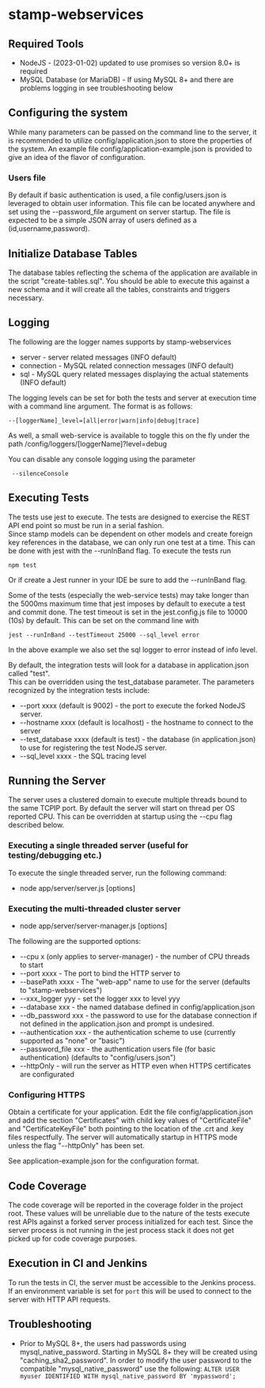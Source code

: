 ﻿# stamp-webservices

## Required Tools
* NodeJS - (2023-01-02) updated to use promises so version 8.0+ is required
* MySQL Database (or MariaDB) - If using MySQL 8+ and there are problems logging in see troubleshooting below
 

## Configuring the system
While many parameters can be passed on the command line to the server, it is recommended to utilize config/application.json to store 
the properties of the system.  An example file config/application-example.json is provided to give an idea of the flavor of configuration.

### Users file
By default if basic authentication is used, a file config/users.json is leveraged to obtain user information.  This file can be located anywhere and set using the --password_file argument on server startup.  The file is expected to be a simple JSON array of users defined as a (id,username,password).
 
## Initialize Database Tables
The database tables reflecting the schema of the application are available in the script "create-tables.sql".  You should be able to execute this
against a new schema and it will create all the tables, constraints and triggers necessary.


## Logging

The following are the logger names supports by stamp-webservices
  * server - server related messages (INFO default)
  * connection - MySQL related connection messages (INFO default)
  * sql - MySQL query related messages displaying the actual statements (INFO default)

The logging levels can be set for both the tests and server at execution time with a command line argument.  The format is as follows:

```shell
--[loggerName]_level=[all|error|warn|info|debug|trace]
```

As well, a small web-service is available to toggle this on the fly under the path /config/loggers/[loggerName]?level=debug

You can disable any console logging using the parameter

```shell
 --silenceConsole
```

## Executing Tests

The tests use jest to execute.  The tests are designed to exercise the REST API end point so must be run in a serial fashion.  
Since stamp models can be dependent on other models and create foreign key references in the database, we can only run 
one test at a time. This can be done with jest with the --runInBand flag.  To execute the tests run

```shell
npm test
```

Or if create a Jest runner in your IDE be sure to add the --runInBand flag.

Some of the tests (especially the web-service tests) may take longer than the 5000ms maximum time that jest imposes by default 
to execute a test and commit done.  The test timeout is set in the jest.config.js file to 10000 (10s) by default. This
can be set on the command line with 

```shell
jest --runInBand --testTimeout 25000 --sql_level error
```

In the above example we also set the sql logger to error instead of info level.

By default, the integration tests will look for a database in application.json called "test".  
This can be overridden using the test_database parameter.  The parameters recognized by the integration tests include:

  * --port xxxx (default is 9002) - the port to execute the forked NodeJS server.
  * --hostname xxxx (default is localhost) - the hostname to connect to the server 
  * --test_database xxxx (default is test) - the database (in application.json) to use for registering the test NodeJS server.
  * --sql_level xxxx - the SQL tracing level

## Running the Server

The server uses a clustered domain to execute multiple threads bound to the same TCPIP port.  By default the server will start on thread per OS reported CPU.  This can be overridden at startup using the --cpu flag described below.

### Executing a single threaded server (useful for testing/debugging etc.)

To execute the single threaded server, run the following command:

  * node app/server/server.js [options]

### Executing the multi-threaded cluster server

  * node app/server/server-manager.js [options]

The following are the supported options:

  * --cpu x (only applies to server-manager) - the number of CPU threads to start
  * --port xxxx - The port to bind the HTTP server to
  * --basePath xxxx - The "web-app" name to use for the server (defaults to "stamp-webservices")
  * --xxx_logger yyy - set the logger xxx to level yyy
  * --database xxx - the named database defined in config/application.json
  * --db_password xxx - the password to use for the database connection if not defined in the application.json and prompt is undesired.
  * --authentication xxx - the authentication scheme to use (currently supported as "none" or "basic")
  * --password_file xxx - the authentication users file (for basic authentication) (defaults to "config/users.json")
  * --httpOnly - will run the server as HTTP even when HTTPS certificates are configurated

### Configuring HTTPS

Obtain a certificate for your application.  Edit the file config/application.json and add the section "Certificates" with
child key values of "CertificateFile" and "CertificateKeyFile" both pointing to the location of the .crt and .key files 
respectfully.  The server will automatically startup in HTTPS mode unless the flag "--httpOnly" has been set.

See application-example.json for the configuration format.


## Code Coverage

The code coverage will be reported in the coverage folder in the project root.  These values will be unreliable due to the
nature of the tests execute rest APIs against a forked server process initialized for each test.  Since the server process
is not running in the jest process stack it does not get picked up for code coverage purposes.

## Execution in CI and Jenkins

To run the tests in CI, the server must be accessible to the Jenkins process.  If an environment variable is set for ``port`` this will
be used to connect to the server with HTTP API requests.

## Troubleshooting

* Prior to MySQL 8+, the users had passwords using mysql_native_password.  Starting in MySQL 8+ they will be created using "caching_sha2_password".  In order to modify the user password to the compatible "mysql_native_password" use the following:
 ```ALTER USER myuser IDENTIFIED WITH mysql_native_password BY 'mypassword';```
